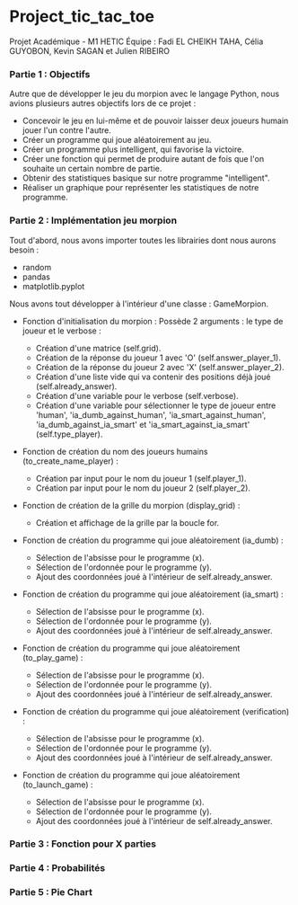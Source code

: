 # Project_tic_tac_toe
Projet Académique - M1 HETIC
Équipe : Fadi EL CHEIKH TAHA, Célia GUYOBON, Kevin SAGAN et Julien RIBEIRO

### Partie 1 : Objectifs

Autre que de développer le jeu du morpion avec le langage Python, nous avions plusieurs autres objectifs lors de ce projet :
* Concevoir le jeu en lui-même et de pouvoir laisser deux joueurs humain jouer l'un contre l'autre.
* Créer un programme qui joue aléatoirement au jeu.
* Créer un programme plus intelligent, qui favorise la victoire.
* Créer une fonction qui permet de produire autant de fois que l'on souhaite un certain nombre de partie.
* Obtenir des statistiques basique sur notre programme "intelligent".
* Réaliser un graphique pour représenter les statistiques de notre programme.


### Partie 2 : Implémentation jeu morpion

Tout d'abord, nous avons importer toutes les librairies dont nous aurons besoin :
- random
- pandas
- matplotlib.pyplot

Nous avons tout développer à l'intérieur d'une classe : GameMorpion.

* Fonction d'initialisation du morpion : Possède 2 arguments : le type de joueur et le verbose :
  - Création d'une matrice (self.grid).
  - Création de la réponse du joueur 1 avec 'O' (self.answer_player_1).
  - Création de la réponse du joueur 2 avec 'X' (self.answer_player_2).
  - Création d'une liste vide qui va contenir des positions déjà joué (self.already_answer).
  - Création d'une variable pour le verbose (self.verbose).
  - Création d'une variable pour sélectionner le type de joueur entre 'human', 'ia_dumb_against_human', 'ia_smart_against_human', 'ia_dumb_against_ia_smart' et 'ia_smart_against_ia_smart' (self.type_player).
    
* Fonction de création du nom des joueurs humains (to_create_name_player) :
  - Création par input pour le nom du joueur 1 (self.player_1).
  - Création par input pour le nom du joueur 2 (self.player_2).
  
* Fonction de création de la grille du morpion (display_grid) :
  - Création et affichage de la grille par la boucle for.
  
* Fonction de création du programme qui joue aléatoirement (ia_dumb) :
  - Sélection de l'absisse pour le programme (x).
  - Sélection de l'ordonnée pour le programme (y).
  - Ajout des coordonnées joué à l'intérieur de self.already_answer.
  
* Fonction de création du programme qui joue aléatoirement (ia_smart) :
  - Sélection de l'absisse pour le programme (x).
  - Sélection de l'ordonnée pour le programme (y).
  - Ajout des coordonnées joué à l'intérieur de self.already_answer.
  
* Fonction de création du programme qui joue aléatoirement (to_play_game) :
  - Sélection de l'absisse pour le programme (x).
  - Sélection de l'ordonnée pour le programme (y).
  - Ajout des coordonnées joué à l'intérieur de self.already_answer.
  
* Fonction de création du programme qui joue aléatoirement (verification) :
  - Sélection de l'absisse pour le programme (x).
  - Sélection de l'ordonnée pour le programme (y).
  - Ajout des coordonnées joué à l'intérieur de self.already_answer.
  
* Fonction de création du programme qui joue aléatoirement (to_launch_game) :
  - Sélection de l'absisse pour le programme (x).
  - Sélection de l'ordonnée pour le programme (y).
  - Ajout des coordonnées joué à l'intérieur de self.already_answer. 
    
### Partie 3 : Fonction pour X parties

### Partie 4 : Probabilités

### Partie 5 : Pie Chart
